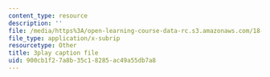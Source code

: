 ```yaml
---
content_type: resource
description: ''
file: /media/https%3A/open-learning-course-data-rc.s3.amazonaws.com/18-03sc-differential-equations-fall-2011/900cb1f27a8b35c18285ac49a55db7a8_eyNm7XGJr4s.srt
file_type: application/x-subrip
resourcetype: Other
title: 3play caption file
uid: 900cb1f2-7a8b-35c1-8285-ac49a55db7a8
---
```

